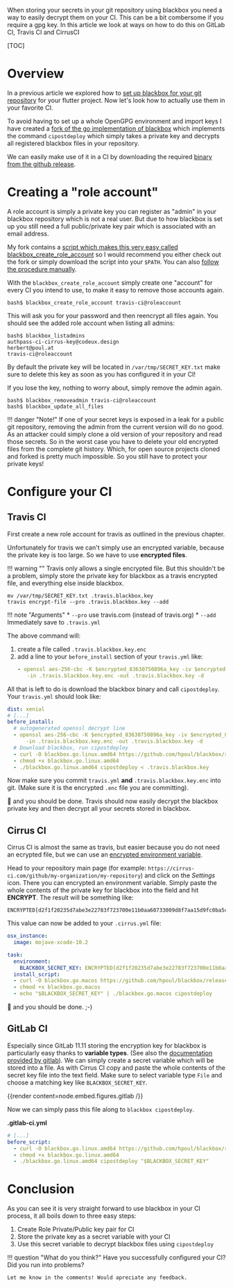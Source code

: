 When storing your secrets in your git repository using blackbox you need
a way to easily decrypt them on your CI. This can be a bit combersome if
you require a gpg key. In this article we look at ways on how to do this
on GitLab CI, Travis CI and CirrusCI

[TOC]

# Overview

In a previous article we explored how to 
[set up blackbox for your git repository](../manage-secrets-flutter-project) for
your flutter project. Now let's look how to actually use them in your favorite
CI.

To avoid having to set up a whole OpenGPG environment and import keys I
have created a [fork of the go implementation of blackbox][1] which implements
the command `cipostdeploy` which simply takes a private key and decrypts
all registered blackbox files in your repository.

We can easily make use of it in a CI by downloading the required
[binary from the github release][2].


# Creating a "role account"

A role account is simply a private key you can register as "admin" in 
your blackbox repository which is not a real user. But due to how blackbox
is set up you still need a full public/private key pair which is associated
with an email address.

My fork contains a [script which makes this very easy called 
blackbox_create_role_account][3] so I would recommend you either check out
the fork or simply download the script into your `$PATH`. You can also
[follow the procedure manually][4].

With the `blackbox_create_role_account` simply create one "account" for every
CI you intend to use, to make it easy to remove those accounts again.

```console
bash$ blackbox_create_role_account travis-ci@roleaccount
```

This will ask you for your password and then reencrypt all files again. You
should see the added role account when listing all admins:

```console
bash$ blackbox_listadmins 
authpass-ci-cirrus-key@codeux.design
herbert@poul.at
travis-ci@roleaccount
```

By default the private key will be located in `/var/tmp/SECRET_KEY.txt`
make sure to delete this key as soon as you has configured it in your CI!

If you lose the key, nothing to worry about, simply remove the admin again.

```console
bash$ blackbox_removeadmin travis-ci@roleaccount
bash$ blackbox_update_all_files
```

!!! danger "Note!"
    If one of your secret keys is exposed in a leak for
    a public git repository, removing the admin from the current version will
    do no good. As an attacker could simply clone a old version of your repository
    and read those secrets. So in the worst case you have to delete your
    old encrypted files from the complete git history. Which, for open source
    projects cloned and forked is pretty much impossible. So you still have to
    protect your private keys!

# Configure your CI

## Travis CI

First create a new role account for travis as outlined in the previous chapter.

Unfortunately for travis we can't simply use an encrypted variable, because
the private key is too large. So we have to use **encrypted files**.

!!! warning ""
    Travis only allows a single encrypted file. But this shouldn't be a problem,
    simply store the private key for blackbox as a travis encrypted file,
    and everything else inside blackbox.

```console
mv /var/tmp/SECRET_KEY.txt .travis.blackbox.key
travis encrypt-file --pro .travis.blackbox.key --add
```

!!! note "Arguments"
    * `--pro` use travis.com (instead of travis.org)
    * `--add` Immediately save to `.travis.yml`

The above command will:

1. create a file called `.travis.blackbox.key.enc`
2. add a line to your `before_install` section of your `travis.yml` like:
    ```yaml
   - openssl aes-256-cbc -K $encrypted_83630750896a_key -iv $encrypted_83630750896a_iv
       -in .travis.blackbox.key.enc -out .travis.blackbox.key -d
   ```

All that is left to do is download the blackbox binary and call `cipostdeploy`.
Your `travis.yml` should look like:

```yaml
dist: xenial
# [...]
before_install:
  # autogenerated openssl decrypt line
  - openssl aes-256-cbc -K $encrypted_83630750896a_key -iv $encrypted_83630750896a_iv
      -in .travis.blackbox.key.enc -out .travis.blackbox.key -d
  # Download blackbox, run cipostdeploy
  - curl -O blackbox.go.linux.amd64 https://github.com/hpoul/blackbox/releases/download/golang-v0.1-cipostdeploy/blackbox.go.linux.amd64
  - chmod +x blackbox.go.linux.amd64
  - ./blackbox.go.linux.amd64 cipostdeploy < .travis.blackbox.key
```

Now make sure you commit `travis.yml` **and** `.travis.blackbox.key.enc` into
git. (Make sure it is the encrypted `.enc` file you are committing).

🎉️ and you should be done. Travis should now easily decrypt the blackbox
private key and then decrypt all your secrets stored in blackbox.

## Cirrus CI

Cirrus CI is almost the same as travis, but easier because you do not need
an ecrypted file, but we can use an [encrypted environment variable][5].

Head to your repository main page (for example:
`https://cirrus-ci.com/github/my-organization/my-repository`) and click
on the *Settings* icon. There you can encrypted an environment variable.
Simply paste the whole contents of the private key for blackbox into
the field and hit **ENCRYPT**. The result will be something like:

```
ENCRYPTED[d2f1f20235d7abe3e22783f723700e11b0aa60733009d8f7aa15d9fc0ba5c01c09094720016c46d1136345df357e1ab0]
```

This value can now be added to your `.cirrus.yml` file:

```yaml
osx_instance:
  image: mojave-xcode-10.2

task:
  environment:
    BLACKBOX_SECRET_KEY: ENCRYPTED[d2f1f20235d7abe3e22783f723700e11b0aa60733009d8f7aa15d9fc0ba5c01c09094720016c46d1136345df357e1ab0]
  install_script:
  - curl -O blackbox.go.macos https://github.com/hpoul/blackbox/releases/download/golang-v0.1-cipostdeploy/blackbox.go.macos
  - chmod +x blackbox.go.macos
  - echo "$BLACKBOX_SECRET_KEY" | ./blackbox.go.macos cipostdeploy

```

🎉️ and you should be done. ;-)

## GitLab CI

Especially since GitLab 11.11 storing the encryption key for blackbox
is particularly easy thanks to **variable types**. (See also the 
[documentation provided by gitlab][6]). We can simply create a secret
variable which will be stored into a file. As with Cirrus CI copy and paste
the whole contents of the secret key file into the text field. Make sure to
select variable type `File` and choose a matching key 
like `BLACKBOX_SECRET_KEY`.

{{render content=node.embed.figures.gitlab /}}

Now we can simply pass this file along to `blackbox cipostdeploy`.

**.gitlab-ci.yml**

```yaml
# [...]
before_script:
  - curl -O blackbox.go.linux.amd64 https://github.com/hpoul/blackbox/releases/download/golang-v0.1-cipostdeploy/blackbox.go.linux.amd64
  - chmod +x blackbox.go.linux.amd64
  - ./blackbox.go.linux.amd64 cipostdeploy "$BLACKBOX_SECRET_KEY"
```

# Conclusion

As you can see it is very straight forward to use blackbox in your CI 
process, it all boils down to three easy steps:

1. Create Role Private/Public key pair for CI
2. Store the private key as a secret variable with your CI
3. Use this secret variable to decrypt blackbox files using `cipostdeploy`

!!! question "What do you think?"
    Have you successfully configured your CI? Did you run into problems?
    
    Let me know in the comments! Would apreciate any feedback.

[1]: https://github.com/hpoul/blackbox/tree/golang-poc
[2]: https://github.com/hpoul/blackbox/releases/tag/golang-v0.1-cipostdeploy
[3]: https://github.com/hpoul/blackbox/blob/create_role_account/bin/blackbox_create_role_account
[4]: https://github.com/StackExchange/blackbox#set-up-automated-users-or-role-accounts
[5]: https://cirrus-ci.org/guide/writing-tasks/#encrypted-variables
[6]: https://gitlab.com/help/ci/variables/README#variables
